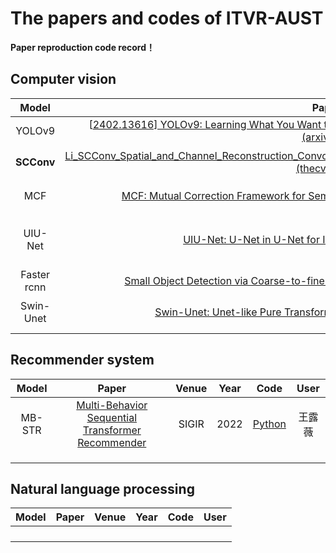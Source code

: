 # The papers and codes of ITVR-AUST

**Paper reproduction code record！**

## Computer vision

|   Model    |                            Paper                             | Venue | Year |                      Code                      | User   |
| :--------: | :----------------------------------------------------------: | :---: | :--: | :--------------------------------------------: | ------ |
|   YOLOv9   | [[2402.13616\] YOLOv9: Learning What You Want to Learn Using Programmable Gradient Information (arxiv.org)](https://arxiv.org/abs/2402.13616) | Arxiv | 2024 | [Python](https://github.com/WongKinYiu/yolov9) | 吴涛   |
| **SCConv** | [Li_SCConv_Spatial_and_Channel_Reconstruction_Convolution_for_Feature_Redundancy_CVPR_2023_paper.pdf (thecvf.com)](https://openaccess.thecvf.com/content/CVPR2023/papers/Li_SCConv_Spatial_and_Channel_Reconstruction_Convolution_for_Feature_Redundancy_CVPR_2023_paper.pdf) | CVPR  | 2023 | [Python](https://github.com/cheng-haha/ScConv) | 汪佳伟 |
|    MCF    |  [MCF: Mutual Correction Framework for Semi-Supervised Medical Image Segmentation](https://openaccess.thecvf.com/content/CVPR2023/html/Wang_MCF_Mutual_Correction_Framework_for_Semi-Supervised_Medical_Image_Segmentation_CVPR_2023_paper.html?ref=https://githubhelp.com)    | CVPR       |2023      | [Python](https://github.com/WYC-321/MCF)  |刘宇涵|
|  UIU-Net  |   [UIU-Net: U-Net in U-Net for Infrared Small Object Detection](https://ieeexplore.ieee.org/document/9989433)  | IEEE Transactions on Image Processing      |  2023    |[python](https://github.com/danfenghong/IEEE_TIP_UIU-Net.git)     | 孙梦伟     |
| Faster rcnn | [Small Object Detection via Coarse-to-fine Proposal Generationand Imitation Learning](https://openaccess.thecvf.com/content/ICCV2023/papers/Yuan_Small_Object_Detection_via_Coarse-to-fine_Proposal_Generation_and_Imitation_Learning_ICCV_2023_paper.pdf) | ICCV | 2023 | [python](https://github.com/shaunyuan22/CFINet) | 曹徐 |
|   Swin-Unet    |    [Swin-Unet: Unet-like Pure Transformer for Medical Image Segmentation](https://arxiv.org/pdf/2105.05537)   | CVPR      |    2022  |    [python](https://github.com/HuCaoFighting/Swin-Unet)  |    周沁坤  |
|       |       |       |      |      |      |




## Recommender system

| Model | Paper | Venue | Year | Code | User |
| :---: | :---: | :---: | :--: | :--: | :--: |
| MB-STR  | [Multi-Behavior Sequential Transformer Recommender](https://dl.acm.org/doi/10.1145/3477495.3532023)      |   SIGIR    | 2022     | [Python](https://github.com/yuanenming/mb-str?tab=Apache-2.0-1-ov-file)     |    王露薇  |
|       |       |       |      |      |      |
|       |       |       |      |      |      |
|       |       |       |      |      |      |



## Natural language processing

| Model | Paper | Venue | Year | Code | User |
| :---: | :---: | :---: | :--: | :--: | :--: |
|       |       |       |      |      |      |
|       |       |       |      |      |      |
|       |       |       |      |      |      |
|       |       |       |      |      |      |

